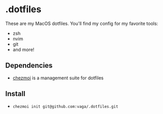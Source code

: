 .dotfiles
=========

These are my MacOS dotfiles. You'll find my config for my favorite tools:
 - zsh
 - nvim
 - git
 - and more!

Dependencies
------------

 - [chezmoi](https://chezmoi.io) is a management suite for dotfiles

Install
-------

 - `chezmoi init git@github.com:vaga/.dotfiles.git`
